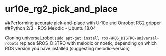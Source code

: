 # ur10e_rg2_pick_and_place
##Performing accurate pick-and-place with Ur10e and Onrobot RG2 gripper
##Python 2/3 - ROS Melodic - Ubuntu 18.04

Cloning universal_robot
`sudo apt-get install ros-$ROS_DISTRO-universal-robots`
replace $ROS_DISTRO with melodic or noetic, depending on which ROS version you have installed (suggesting melodic-version)

